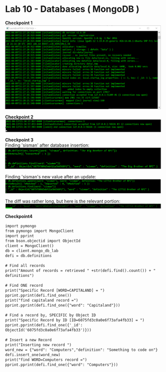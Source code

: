 # Lab 10 - Databases ( MongoDB )  

**Checkpoint 1**  
![check1](/labs/lab-10/checkpoint1.png)  

**Checkpoint 2**  
![check2](/labs/lab-10/checkpoint2.png)  

**Checkpoint 3**  
Finding 'sisman' after database insertion:
![check3p1](/labs/lab-10/check3p1.png)  

Finding 'sisman's new value after an update:  
![check3p2](/labs/lab-10/check3p2.png)  

The diff was rather long, but here is the relevant portion:  
![diff](/labs/lab-10/diff.png)  

**Checkpoint4**
```
import pymongo
from pymongo import MongoClient
import pprint
from bson.objectid import ObjectId
client = MongoClient()
db = client.mongo_db_lab
defi = db.definitions

# Find all records
print("Amount of records = retrieved " +str(defi.find().count()) + " definitions")

# Find ONE record
print("Specific Record [WORD=CAPITALAND] = ")
pprint.pprint(defi.find_one())
print("find capitaland record =")
pprint.pprint(defi.find_one({"word": "Capitaland"}))

# Find a record by, SPECIFIC by Object ID
print("Specific Record by ID [ID=6075fd3c0a0e6f73afa4fb33] = ")
pprint.pprint(defi.find_one({'_id': ObjectId('6075fd3c0a0e6f73afa4fb33')}))

# Insert a new Record
print("Inserting new record ")
word_new = {"word": "Computers","definition": "Something to code on"}
defi.insert_one(word_new)
print("find WORD=Computers record =")
pprint.pprint(defi.find_one({"word": "Computers"}))
```
